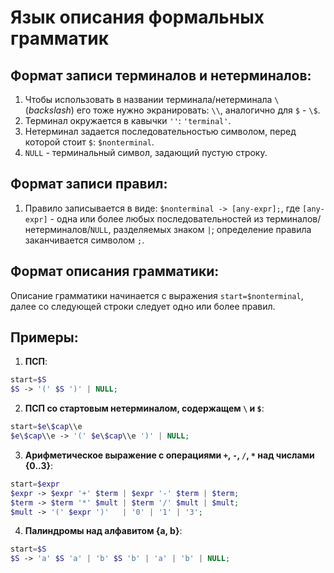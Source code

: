 # Язык описания формальных грамматик

## Формат записи терминалов и нетерминалов:

1. Чтобы использовать в названии терминала/нетерминала `\` (_backslash_) его тоже нужно экранировать: `\\`, аналогично для `$` - `\$`.
2. Терминал окружается в кавычки `''`: `'terminal'`.
3. Нетерминал задается последовательностью символом, перед которой стоит `$`: `$nonterminal`.
4. `NULL` - терминальный символ, задающий пустую строку.


## Формат записи правил:

1. Правило записывается в виде: `$nonterminal -> [any-expr];`, где `[any-expr]` - одна или более любых последовательностей из терминалов/нетерминалов/`NULL`, разделяемых знаком `|`; определение правила заканчивается символом `;`.


## Формат описания грамматики:

Описание грамматики начинается с выражения `start=$nonterminal`, далее со следующей строки следует одно или более правил.


## Примеры:

1. **ПСП**:

```php
start=$S
$S -> '(' $S ')' | NULL;
```

2. **ПСП со стартовым нетерминалом, содержащем `\` и `$`**:

```php
start=$e\$cap\\e
$e\$cap\\e -> '(' $e\$cap\\e ')' | NULL;
```


3. **Арифметическое выражение с операциями `+`, `-`, `/`, `*` над числами {0..3}**:

```php
start=$expr
$expr -> $expr '+' $term | $expr '-' $term | $term;
$term -> $term '*' $mult | $term '/' $mult | $mult;
$mult -> '(' $expr ')'   | '0' | '1' | '3';
```

4. **Палиндромы над алфавитом {a, b}**:

```php
start=$S
$S -> 'a' $S 'a' | 'b' $S 'b' | 'a' | 'b' | NULL;
```
